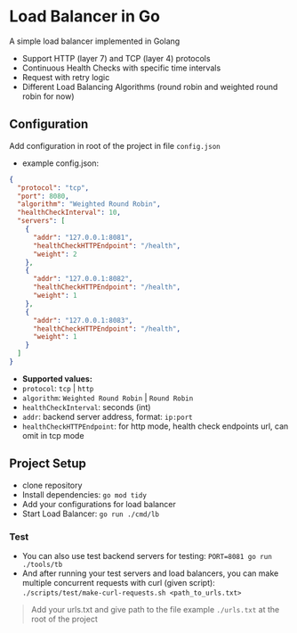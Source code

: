 # Load Balancer in Go

A simple load balancer implemented in Golang

- Support HTTP (layer 7) and TCP (layer 4) protocols
- Continuous Health Checks with specific time intervals
- Request with retry logic
- Different Load Balancing Algorithms (round robin and weighted round robin for now)

## Configuration
Add configuration in root of the project in file `config.json`

- example config.json:
```json
{
  "protocol": "tcp",
  "port": 8080,
  "algorithm": "Weighted Round Robin",
  "healthCheckInterval": 10,
  "servers": [
    {
      "addr": "127.0.0.1:8081",
      "healthCheckHTTPEndpoint": "/health",
      "weight": 2
    },
    {
      "addr": "127.0.0.1:8082",
      "healthCheckHTTPEndpoint": "/health",
      "weight": 1
    },
    {
      "addr": "127.0.0.1:8083",
      "healthCheckHTTPEndpoint": "/health",
      "weight": 1
    }
  ]
}
```

- **Supported values:**
- `protocol`: `tcp` | `http`
- `algorithm`: `Weighted Round Robin` | `Round Robin`
- `healthCheckInterval`: seconds (int)
- `addr`: backend server address, format: `ip:port`
- `healthCheckHTTPEndpoint`: for http mode, health check endpoints url, can omit in tcp mode

## Project Setup
- clone repository
- Install dependencies:
`go mod tidy`
- Add your configurations for load balancer
- Start Load Balancer:
`go run ./cmd/lb`

### Test

- You can also use test backend servers for testing: `PORT=8081 go run ./tools/tb`
- And after running your test servers and load balancers, you can make multiple concurrent requests with curl (given script): `./scripts/test/make-curl-requests.sh <path_to_urls.txt>` 

> Add your urls.txt and give path to the file
> example `./urls.txt` at the root of the project
